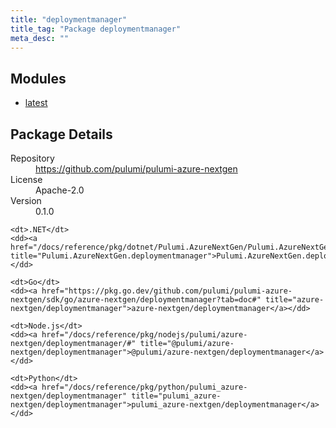 ```yaml
---
title: "deploymentmanager"
title_tag: "Package deploymentmanager"
meta_desc: ""
---
```


<!-- WARNING: this file was generated by Pulumi Docs Generator. -->
<!-- Do not edit by hand unless you're certain you know what you are doing! -->



<h2 id="modules">Modules</h2>
<ul class="api">
    <li><a href="latest/" title="latest"><span class="symbol module"></span>latest</a></li>
</ul>

<h2 id="package-details">Package Details</h2>
<dl class="package-details">
	<dt>Repository</dt>
	<dd><a href="https://github.com/pulumi/pulumi-azure-nextgen">https://github.com/pulumi/pulumi-azure-nextgen</a></dd>
	<dt>License</dt>
	<dd>Apache-2.0</dd>
	<dt>Version</dt>
	<dd>0.1.0</dd>
</dl>



<dl class="tabular">

    <dt>.NET</dt>
    <dd><a href="/docs/reference/pkg/dotnet/Pulumi.AzureNextGen/Pulumi.AzureNextGen.deploymentmanager.html" title="Pulumi.AzureNextGen.deploymentmanager">Pulumi.AzureNextGen.deploymentmanager</a></dd>

    <dt>Go</dt>
    <dd><a href="https://pkg.go.dev/github.com/pulumi/pulumi-azure-nextgen/sdk/go/azure-nextgen/deploymentmanager?tab=doc#" title="azure-nextgen/deploymentmanager">azure-nextgen/deploymentmanager</a></dd>

    <dt>Node.js</dt>
    <dd><a href="/docs/reference/pkg/nodejs/pulumi/azure-nextgen/deploymentmanager/#" title="@pulumi/azure-nextgen/deploymentmanager">@pulumi/azure-nextgen/deploymentmanager</a></dd>

    <dt>Python</dt>
    <dd><a href="/docs/reference/pkg/python/pulumi_azure-nextgen/deploymentmanager" title="pulumi_azure-nextgen/deploymentmanager">pulumi_azure-nextgen/deploymentmanager</a></dd>

</dl>

